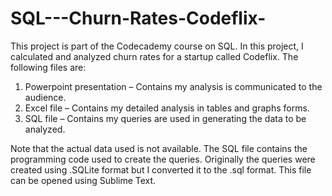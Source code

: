 # SQL---Churn-Rates-Codeflix-
This project is part of the Codecademy course on SQL. In this project, I calculated and analyzed churn rates for a startup called Codeflix. The following files are:
1.	Powerpoint presentation – Contains my analysis is communicated to the audience.
2.	Excel file – Contains my detailed analysis in tables and graphs forms.
3.  SQL file – Contains my queries are used in generating the data to be analyzed.

Note that the actual data used is not available. The SQL file contains the programming code used to create the queries. Originally the queries were created using .SQLite format but I converted it to the .sql format. This file can be opened using Sublime Text.
